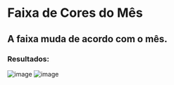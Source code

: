 # Faixa de Cores do Mês
## A faixa muda de acordo com o mês.
### Resultados:
![image](https://user-images.githubusercontent.com/50914198/126814323-38f9032e-0361-49a4-a7ea-97df241beac8.png)
![image](https://user-images.githubusercontent.com/50914198/126814820-6f2624d5-c827-40ba-a54a-42136359456d.png)
